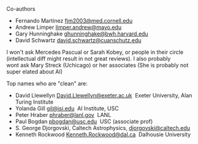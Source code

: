 Co-authors 

+ Fernando Martinez fjm2003@med.cornell.edu 
+ Andrew Limper limper.andrew@mayo.edu 
+ Gary Hunninghake ghunninghake@bwh.harvard.edu 
+ David Schwartz david.schwartz@cuanschutz.edu

I won't ask Mercedes Pascual or Sarah Kobey, or people in their circle (intellectual diff might result in not great reviews). I also probably wont ask Mary Streck (Uchicago) or her associates (She is probably not super elated about AI)

Top names who are "clean" are:

+ David Llewellyn David.Llewellyn@exeter.ac.uk  Exeter University, Alan Turing Institute
+ Yolanda Gill gil@isi.edu  AI Institute, USC
+ Peter Hraber phraber@lanl.gov  LANL
+ Paul Bogdan pbogdan@usc.edu  USC (associate prof)
+ S. George Djorgovski, Caltech Astrophysics, djorgovski@caltech.edu
+ Kenneth Rockwood Kenneth.Rockwood@dal.ca  Dalhousie University